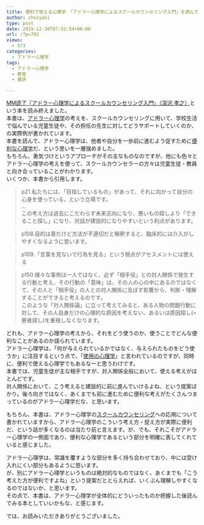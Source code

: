 ```yaml
---
title: 便利で使える心理学　「アドラー心理学によるスクールカウンセリング入門」を読んで感じたこと〜アドラー心理学について⑨〜
author: choiyaki
type: post
date: 2019-12-30T07:52:54+00:00
url: /?p=792
views:
  - 573
categories:
  - アドラー心理学
tags:
  - アドラー心理学
  - 教育
  - 書評

---
```

[MM読了『アドラー心理学によるスクールカウンセリング入門』（深沢 孝之）][1]という本を読み終えました。  
本書は、[アドラー心理学][2]の考えを、スクールカウンセリングに用いて、学校生活で悩んでいる児童生徒や、その担任の先生に対してどうサポートしていくのか、の実際例が書かれています。  
本書を読んで、アドラー心理学は、他者や自分を一歩前に進むよう促すために[便利な心理学][3]だ、という思いを一層強めました。  
もちろん、勇気づけというアプローチがその主なものなのですが、他にも色々とアドラー心理学の考えを使って、スクールカウンセラーの方々は児童生徒・教員と向き合っていることがわかります。  
いくつか、本書から引用します。

> p21.私たちには、「目指しているもの」があって、それに向かって自分の心身を使っている、という立場です。  
> …  
> この考え方は過去にこだわらず未来志向になり、悪いもの探しより「できること探し」になり、対話が建設的になりやすいという利点があります。

> p108.目的は善だけど方法が不適切だと解釈すると、臨床的には介入がしやすくなるように思います。

> p109.「言葉を見ないで行為を見る」という視点がアセスメントには使える

> p150.様々な事例は一人ではなく、必ず「相手役」との対人関係で発生する行動と考え、その行動の「意味」は、その人の心の中にあるのではなくて、その人と「相手役」の人との対人関係に及ぼす影響から、判断・理解することができると考えるのです。  
> このような「対人関係論」に立って考えてみると、ある人物の問題行動に対して、その人自身だけの心理的な原因を考えない、あるいは原因探し(=悪者探し)を重視しなくなります。

どれも、アドラー心理学の考えから、それをどう使うのか、使うことでどんな便利なことがあるのか語られています。  
アドラー心理学は、「何が与えられているかではなく、与えられたものをどう使うか」に注目するという点で、「[使用の心理学][4]」と言われているのですが、同時に、便利で使える心理学でもあるなーと思うわけです。  
本書では、児童生徒が主な相手ですが、対人関係全般において、使える考えがほとんどです。  
対人関係において、こう考えると建設的に前に進んでいけるよね、という提案ばかり。後ろ向きではなく、あくまでも前に進むために便利な考えがたくさんつまっているのがアドラー心理学だな、と思います。

もちろん、本書は、アドラー心理学の[スクールカウンセリング][5]への応用について書かれていますから、アドラー心理学のこういう考え方・捉え方が実際に便利だ、という話が多くなるのは当たり前と言えます。が、でも、それこそがアドラー心理学の一側面であり、便利な心理学であるという部分を明確に表してくれていると感じました。

アドラー心理学は、常識を覆すような部分を多く持ち合わせており、中には受け入れにくい部分もあるように思います。  
が、別にアドラー心理学というものは絶対的なものではなく、あくまでも「こう考えた方が便利ですよね」という提案だととらえれば、いくぶん理解しやすくなるのではないか、と思います。  
その点で、本書は、アドラー心理学が全体的にどういったものか把握した後読んでみる本としていいかもな、と感じます。

では、お読みいただきありがとうございました。

 [1]: https://scrapbox.io/choiyaki-hondana/MM%E8%AA%AD%E4%BA%86%E3%80%8E%E3%82%A2%E3%83%89%E3%83%A9%E3%83%BC%E5%BF%83%E7%90%86%E5%AD%A6%E3%81%AB%E3%82%88%E3%82%8B%E3%82%B9%E3%82%AF%E3%83%BC%E3%83%AB%E3%82%AB%E3%82%A6%E3%83%B3%E3%82%BB%E3%83%AA%E3%83%B3%E3%82%B0%E5%85%A5%E9%96%80%E3%80%8F%EF%BC%88%E6%B7%B1%E6%B2%A2_%E5%AD%9D%E4%B9%8B%EF%BC%89
 [2]: https://scrapbox.io/choiyaki-hondana/%E3%82%A2%E3%83%89%E3%83%A9%E3%83%BC%E5%BF%83%E7%90%86%E5%AD%A6
 [3]: https://scrapbox.io/choiyaki-hondana/%E4%BE%BF%E5%88%A9%E3%81%AA%E5%BF%83%E7%90%86%E5%AD%A6
 [4]: https://scrapbox.io/choiyaki-hondana/%E4%BD%BF%E7%94%A8%E3%81%AE%E5%BF%83%E7%90%86%E5%AD%A6
 [5]: https://scrapbox.io/choiyaki-hondana/%E3%82%B9%E3%82%AF%E3%83%BC%E3%83%AB%E3%82%AB%E3%82%A6%E3%83%B3%E3%82%BB%E3%83%AA%E3%83%B3%E3%82%B0